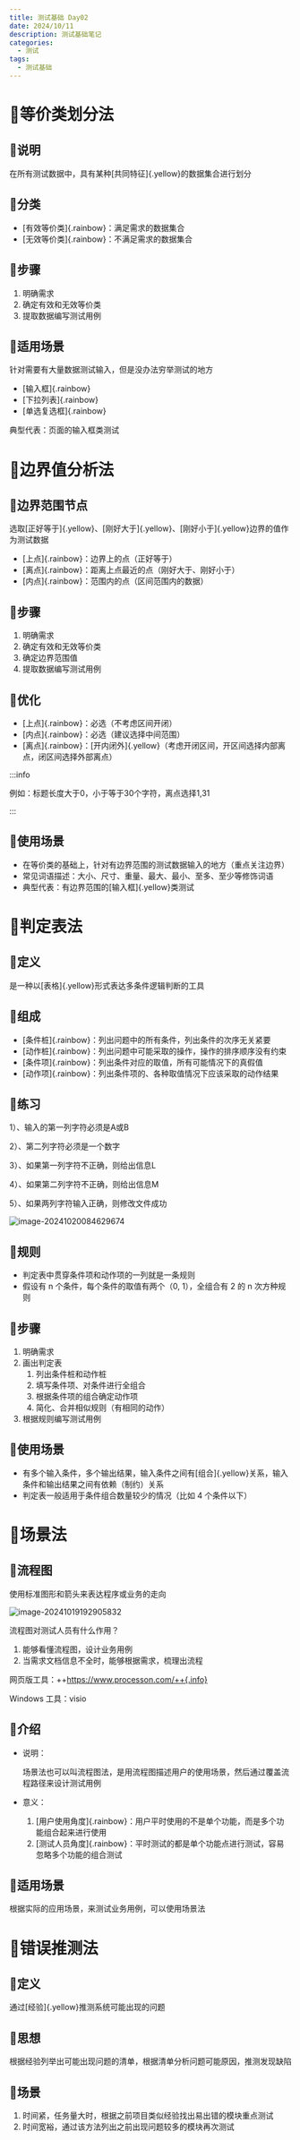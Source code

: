 ```yaml
---
title: 测试基础 Day02
date: 2024/10/11
description: 测试基础笔记
categories: 
  - 测试
tags: 
  - 测试基础
---
```


# :hibiscus:等价类划分法

## :seedling:说明

在所有测试数据中，具有某种[共同特征]{.yellow}的数据集合进行划分

## :seedling:分类

- [有效等价类]{.rainbow}：满足需求的数据集合
- [无效等价类]{.rainbow}：不满足需求的数据集合

## :seedling:步骤

1. 明确需求
2. 确定有效和无效等价类
3. 提取数据编写测试用例

## :seedling:适用场景

针对需要有大量数据测试输入，但是没办法穷举测试的地方

- [输入框]{.rainbow}
- [下拉列表]{.rainbow}
- [单选复选框]{.rainbow}

典型代表：页面的输入框类测试

# :hibiscus:边界值分析法

## :seedling:边界范围节点

选取[正好等于]{.yellow}、[刚好大于]{.yellow}、[刚好小于]{.yellow}边界的值作为测试数据

- [上点]{.rainbow}：边界上的点（正好等于）
- [离点]{.rainbow}：距离上点最近的点（刚好大于、刚好小于）
- [内点]{.rainbow}：范围内的点（区间范围内的数据）

## :seedling:步骤

1. 明确需求
2. 确定有效和无效等价类
3. 确定边界范围值
4. 提取数据编写测试用例

## :seedling:优化

- [上点]{.rainbow}：必选（不考虑区间开闭）
- [内点]{.rainbow}：必选（建议选择中间范围）
- [离点]{.rainbow}：[开内闭外]{.yellow}（考虑开闭区间，开区间选择内部离点，闭区间选择外部离点）

:::info

例如：标题长度大于0，小于等于30个字符，离点选择1,31

:::

## :seedling:使用场景

- 在等价类的基础上，针对有边界范围的测试数据输入的地方（重点关注边界）
- 常见词语描述：大小、尺寸、重量、最大、最小、至多、至少等修饰词语
- 典型代表：有边界范围的[输入框]{.yellow}类测试

# :hibiscus:判定表法

## :seedling:定义

是一种以[表格]{.yellow}形式表达多条件逻辑判断的工具

## :seedling:组成

- [条件桩]{.rainbow}：列出问题中的所有条件，列出条件的次序无关紧要
- [动作桩]{.rainbow}：列出问题中可能采取的操作，操作的排序顺序没有约束
- [条件项]{.rainbow}：列出条件对应的取值，所有可能情况下的真假值
- [动作项]{.rainbow}：列出条件项的、各种取值情况下应该采取的动作结果

## :seedling:练习

1）、输入的第一列字符必须是A或B

2）、第二列字符必须是一个数字

3）、如果第一列字符不正确，则给出信息L

4）、如果第二列字符不正确，则给出信息M

5）、如果两列字符输入正确，则修改文件成功

![image-20241020084629674](https://images.weserv.nl/?url=https://cdn.jsdelivr.net/gh/slx-world/blog-images@master/image-20241020084629674.png)

## :seedling:规则

- 判定表中贯穿条件项和动作项的一列就是一条规则
- 假设有 n 个条件，每个条件的取值有两个（0, 1），全组合有 2 的 n 次方种规则

## :seedling:步骤

1. 明确需求
2. 画出判定表
   1. 列出条件桩和动作桩
   2. 填写条件项、对条件进行全组合
   3. 根据条件项的组合确定动作项
   4. 简化、合并相似规则（有相同的动作）
3. 根据规则编写测试用例

## :seedling:使用场景

- 有多个输入条件，多个输出结果，输入条件之间有[组合]{.yellow}关系，输入条件和输出结果之间有依赖（制约）关系
- 判定表一般适用于条件组合数量较少的情况（比如 4 个条件以下）

# :hibiscus:场景法

## :seedling:流程图

使用标准图形和箭头来表达程序或业务的走向

![image-20241019192905832](https://images.weserv.nl/?url=https://cdn.jsdelivr.net/gh/slx-world/blog-images@master/image-20241019192905832.png)

流程图对测试人员有什么作用？

1. 能够看懂流程图，设计业务用例
2. 当需求文档信息不全时，能够根据需求，梳理出流程

网页版工具：++https://www.processon.com/++{.info}

Windows 工具：visio

## :seedling:介绍

- 说明：

  场景法也可以叫流程图法，是用流程图描述用户的使用场景，然后通过覆盖流程路径来设计测试用例

- 意义：

  1. [用户使用角度]{.rainbow}：用户平时使用的不是单个功能，而是多个功能组合起来进行使用
  2. [测试人员角度]{.rainbow}：平时测试的都是单个功能点进行测试，容易忽略多个功能的组合测试

## :seedling:适用场景

根据实际的应用场景，来测试业务用例，可以使用场景法

# :hibiscus:错误推测法

## :seedling:定义

通过[经验]{.yellow}推测系统可能出现的问题

## :seedling:思想

根据经验列举出可能出现问题的清单，根据清单分析问题可能原因，推测发现缺陷

## :seedling:场景

1. 时间紧，任务量大时，根据之前项目类似经验找出易出错的模块重点测试
2. 时间宽裕，通过该方法列出之前出现问题较多的模块再次测试
